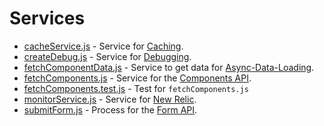 # Services
* [cacheService.js](https://github.com/alleyinteractive/irving/blob/production/services/cacheService.js) - Service for [Caching](https://github.com/alleyinteractive/irving/wiki/Caching).
* [createDebug.js](https://github.com/alleyinteractive/irving/blob/production/services/createDebug.js) - Service for [Debugging](https://github.com/alleyinteractive/irving/wiki/Debugging-Tips).
* [fetchComponentData.js](https://github.com/alleyinteractive/irving/blob/production/services/fetchComponentData.js) - Service to get data for [Async-Data-Loading](https://github.com/alleyinteractive/irving/wiki/Async-Data-Loading).
* [fetchComponents.js](https://github.com/alleyinteractive/irving/blob/production/services/fetchComponents.js) - Service for the [Components API](https://github.com/alleyinteractive/irving/wiki/Components-API).
* [fetchComponents.test.js](https://github.com/alleyinteractive/irving/blob/production/services/fetchComponents.test.js) - Test for `fetchComponents.js`
* [monitorService.js](https://github.com/alleyinteractive/irving/blob/production/services/monitorService.js) - Service for [New Relic](https://github.com/alleyinteractive/irving/wiki/Setting-up-New-Relic).
* [submitForm.js](https://github.com/alleyinteractive/irving/blob/production/services/submitForm.js) - Process for the [Form API](https://github.com/alleyinteractive/irving/wiki/Form-API).
